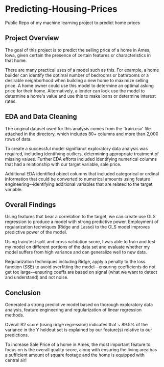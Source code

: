 # Predicting-Housing-Prices
Public Repo of my machine learning project to predict home prices
## Project Overview

The goal of this project is to predict the selling price of a home in Ames, Iowa, given certain the presence of certain features or characteristics in that home. 

There are many practical uses of a model such as this. For example, a home builder can identify the optimal number of bedrooms or bathrooms or a desirable neighborhood when building a new home to maximize selling price. A home owner could use this model to determine an optimal asking price for their home. Alternatively, a lender can look use the model to determine a home's value and use this to make loans or determine interest rates.

## EDA and Data Cleaning

The original dataset used for this analysis comes from the 'train.csv' file attached in the directory, which includes 80+ columns and more than 2,000 rows of data.

To create a successful model signifianct exploratory data analysis was required, including identifying outliers, determining appropriate treatment of missing values. Further EDA efforts included identifying numerical columns that had a relationship with our target variable, sale price. 

Additional EDA identified object columns that included categorical or ordinal information that could be converted to numerical amounts using feature engineering--identifying additional variables that are related to the target variable.

## Overall Findings

Using features that bear a correlation to the target, we can create use OLS regression to produce a model with strong predictive power. Employment of regularization techniques (Ridge and Lasso) to the OLS model improves predictive power of the model.

Using train/test split and cross validation score, I was able to train and test my model on different portions of the data set and evaluate whether my model suffers from high variance and can generalize well to new data. 

Regularization techniques including Ridge, apply a penalty to the loss function (SSE) to avoid overfitting the model—ensuring coefficients do not get too large-–ensuring coeffs are based on signal (what we want to detect and understand) and not noise.


## Conclusion

Generated a strong predictive model based on thorough exploratory data analysis, feature engineering and regularization of linear regression methods.

Overall R2 score (using ridge regression) indicates that ~ 89.5% of the variance in the Y holdout set is explained by our feature(s) relative to our predictions. 

To increase Sale Price of a home in Ames,  the most important feature to focus on is the overall quality score, along with ensuring the living area has a sufficient amount of square footage and the home is equipped with central air! 
